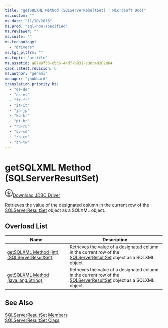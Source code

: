 ```yaml
---
title: "getSQLXML Method (SQLServerResultSet) | Microsoft Docs"
ms.custom: ""
ms.date: "11/10/2016"
ms.prod: "sql-non-specified"
ms.reviewer: ""
ms.suite: ""
ms.technology: 
  - "drivers"
ms.tgt_pltfrm: ""
ms.topic: "article"
ms.assetid: a07e0f30-cbc6-4ad7-b931-c30cad382e64
caps.latest.revision: 6
ms.author: "genemi"
manager: "jhubbard"
translation.priority.ht: 
  - "de-de"
  - "es-es"
  - "fr-fr"
  - "it-it"
  - "ja-jp"
  - "ko-kr"
  - "pt-br"
  - "ru-ru"
  - "sv-se"
  - "zh-cn"
  - "zh-tw"
---
```

# getSQLXML Method (SQLServerResultSet)
![Download](../../../ssdt/media/download.png)[Download JDBC Driver](http://go.microsoft.com/fwlink/?LinkId=245496)

  Retrieves the value of the designated column in the current row of the [SQLServerResultSet](../../../connect/jdbc/reference/sqlserverresultset-class.md) object as a SQLXML object.  
  
## Overload List  
  
|Name|Description|  
|----------|-----------------|  
|[getSQLXML Method &#40;int&#41; &#40;SQLServerResultSet&#41;](../../../connect/jdbc/reference/getsqlxml-method--int---sqlserverresultset-.md)|Retrieves the value of a designated column in the current row of the [SQLServerResultSet](../../../connect/jdbc/reference/sqlserverresultset-class.md) object as a SQLXML object.|  
|[getSQLXML Method &#40;java.lang.String&#41;](../../../connect/jdbc/reference/getsqlxml-method--java.lang.string-.md)|Retrieves the value of a designated column in the current row of the [SQLServerResultSet](../../../connect/jdbc/reference/sqlserverresultset-class.md) object as a SQLXML object.|  
  
## See Also  
 [SQLServerResultSet Members](../../../connect/jdbc/reference/sqlserverresultset-members.md)   
 [SQLServerResultSet Class](../../../connect/jdbc/reference/sqlserverresultset-class.md)  
  
  